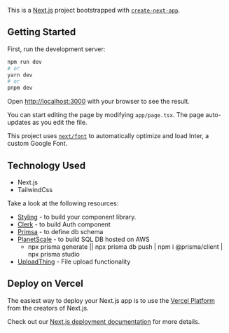 This is a [Next.js](https://nextjs.org/) project bootstrapped with [`create-next-app`](https://github.com/vercel/next.js/tree/canary/packages/create-next-app).

## Getting Started

First, run the development server:

```bash
npm run dev
# or
yarn dev
# or
pnpm dev
```

Open [http://localhost:3000](http://localhost:3000) with your browser to see the result.

You can start editing the page by modifying `app/page.tsx`. The page auto-updates as you edit the file.

This project uses [`next/font`](https://nextjs.org/docs/basic-features/font-optimization) to automatically optimize and load Inter, a custom Google Font.

## Technology Used

- Next.js
- TailwindCss

Take a look at the following resources:

- [Styling](https://ui.shadcn.com/) - to build your component library.
- [Clerk](https://clerk.com/docs) - to build Auth component
- [Primsa](https://www.prisma.io/) - to define db schema
- [PlanetScale](https://planetscale.com/) - to build SQL DB hosted on AWS
  - npx prisma generate || npx prisma db push | npm i @prisma/client | npx prisma studio
- [UploadThing](https://uploadthing.com/) - File upload functionality

## Deploy on Vercel

The easiest way to deploy your Next.js app is to use the [Vercel Platform](https://vercel.com/new?utm_medium=default-template&filter=next.js&utm_source=create-next-app&utm_campaign=create-next-app-readme) from the creators of Next.js.

Check out our [Next.js deployment documentation](https://nextjs.org/docs/deployment) for more details.
